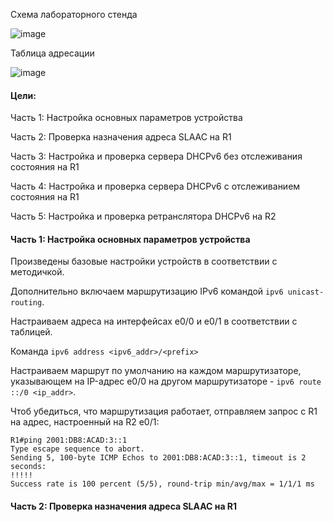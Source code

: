 Схема лабораторного стенда

![image](https://github.com/verttte/otus-labs/assets/165086553/491052cd-f67c-41d7-8e0c-6fb80f3040e9)


Таблица адресации

![image](https://github.com/verttte/otus-labs/assets/165086553/4a1fce24-c2b4-41ba-9e40-59b1359735cd)



#### Цели:

Часть 1: Настройка основных параметров устройства

Часть 2: Проверка назначения адреса SLAAC на R1

Часть 3: Настройка и проверка сервера DHCPv6 без отслеживания состояния на R1

Часть 4: Настройка и проверка сервера DHCPv6 с отслеживанием состояния на R1

Часть 5: Настройка и проверка ретранслятора DHCPv6 на R2

#### Часть 1: Настройка основных параметров устройства

Произведены базовые настройки устройств в соответствии с методичкой.

Дополнительно включаем маршрутизацию IPv6 командой `ipv6 unicast-routing`.

Настраиваем адреса на интерфейсах e0/0 и e0/1 в соответствии с таблицей.

Команда `ipv6 address <ipv6_addr>/<prefix>`

Настраиваем маршрут по умолчанию на каждом маршрутизаторе, указывающем на IP-адрес e0/0 на другом маршрутизаторе - `ipv6 route ::/0 <ip_addr>`.

Чтоб убедиться, что маршрутизация работает, отправляем запрос с R1 на адрес, настроенный на R2 e0/1:

```
R1#ping 2001:DB8:ACAD:3::1
Type escape sequence to abort.
Sending 5, 100-byte ICMP Echos to 2001:DB8:ACAD:3::1, timeout is 2 seconds:
!!!!!
Success rate is 100 percent (5/5), round-trip min/avg/max = 1/1/1 ms
```

#### Часть 2: Проверка назначения адреса SLAAC на R1

